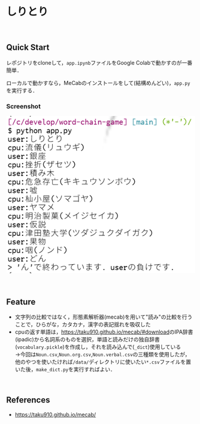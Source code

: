 # しりとり

<br>

## Quick Start
レポジトリをcloneして，`app.ipynb`ファイルをGoogle Colabで動かすのが一番簡単．

ローカルで動かすなら，MeCabのインストールをして(結構めんどい)，`app.py`を実行する．

### Screenshot
![screenshot](./docs/screenshot.png)

<br>

## Feature
- 文字列の比較ではなく，形態素解析器(mecab)を用いて"読み"の比較を行うことで，ひらがな，カタカナ，漢字の表記揺れを吸収した
- cpuの返す単語は，<https://taku910.github.io/mecab/#download>のIPA辞書(ipadic)から名詞系のものを選択，単語と読みだけの独自辞書(`vocabulary.pickle`)を作成し，それを読み込んで(`_dict`)使用している<br>
  →今回は`Noun.csv`,`Noun.org.csv`,`Noun.verbal.csv`の三種類を使用したが，他のやつを使いたければ`/data/`ディレクトリに使いたい`*.csv`ファイルを置いた後，`make_dict.py`を実行すればよい．

<br>

## References
- <https://taku910.github.io/mecab/>
